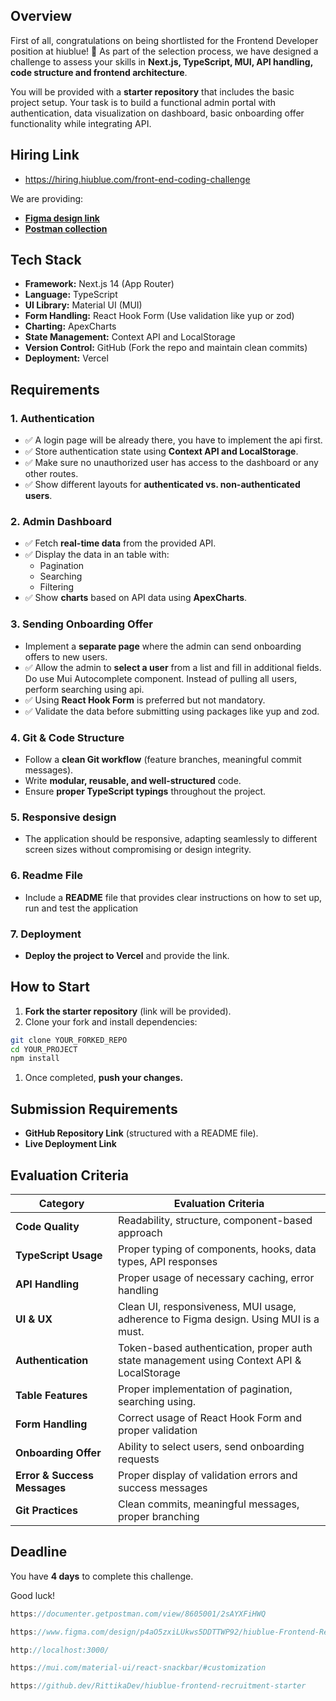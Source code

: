 ## **Overview**

First of all, congratulations on being shortlisted for the Frontend Developer position at hiublue! 🎉 As part of the selection process, we have designed a challenge to assess your skills in **Next.js, TypeScript, MUI, API handling, code structure and frontend architecture**.

You will be provided with a **starter repository** that includes the basic project setup. Your task is to build a functional admin portal with authentication, data visualization on dashboard, basic onboarding offer functionality while integrating API.

## Hiring Link

- https://hiring.hiublue.com/front-end-coding-challenge

We are providing:

- [**Figma design link**](https://www.figma.com/design/p4aO5zxiLUkws5DDTTWP92/Untitled?node-id=0-1&t=oePPLG5LIUguMtQy-1)
- [**Postman collection**](https://documenter.getpostman.com/view/8605001/2sAYXFiHWQ)

## **Tech Stack**

- **Framework:** Next.js 14 (App Router)
- **Language:** TypeScript
- **UI Library:** Material UI (MUI)
- **Form Handling:** React Hook Form (Use validation like yup or zod)
- **Charting:** ApexCharts
- **State Management:** Context API and LocalStorage
- **Version Control:** GitHub (Fork the repo and maintain clean commits)
- **Deployment:** Vercel

## **Requirements**

### **1. Authentication**

- ✅ A login page will be already there, you have to implement the api first.
- ✅ Store authentication state using **Context API and LocalStorage**.
- ✅ Make sure no unauthorized user has access to the dashboard or any other routes.
- ✅ Show different layouts for **authenticated vs. non-authenticated users**.

### **2. Admin Dashboard**

- ✅ Fetch **real-time data** from the provided API.
- ✅ Display the data in an table with:
  - Pagination
  - Searching
  - Filtering
- ✅ Show **charts** based on API data using **ApexCharts**.

### **3. Sending Onboarding Offer**

- Implement a **separate page** where the admin can send onboarding offers to new users.
- ✅ Allow the admin to **select a user** from a list and fill in additional fields. Do use Mui Autocomplete component. Instead of pulling all users, perform searching using api.
- ✅ Using **React Hook Form** is preferred but not mandatory.
- ✅ Validate the data before submitting using packages like yup and zod.

### **4. Git & Code Structure**

- Follow a **clean Git workflow** (feature branches, meaningful commit messages).
- Write **modular, reusable, and well-structured** code.
- Ensure **proper TypeScript typings** throughout the project.

### **5. Responsive design**

- The application should be responsive, adapting seamlessly to different screen sizes without compromising or design integrity.

### **6. Readme File**

- Include a **README** file that provides clear instructions on how to set up, run and test the application

### **7. Deployment**

- **Deploy the project to Vercel** and provide the link.

## **How to Start**

1. **Fork the starter repository** (link will be provided).
2. Clone your fork and install dependencies:

```bash
git clone YOUR_FORKED_REPO
cd YOUR_PROJECT
npm install
```

1. Once completed, **push your changes.**

## **Submission Requirements**

- **GitHub Repository Link** (structured with a README file).
- **Live Deployment Link**

## **Evaluation Criteria**

| **Category**                 | **Evaluation Criteria**                                                                   |
| ---------------------------- | ----------------------------------------------------------------------------------------- |
| **Code Quality**             | Readability, structure, component-based approach                                          |
| **TypeScript Usage**         | Proper typing of components, hooks, data types, API responses                             |
| **API Handling**             | Proper usage of necessary caching, error handling                                         |
| **UI & UX**                  | Clean UI, responsiveness, MUI usage, adherence to Figma design. Using MUI is a must.      |
| **Authentication**           | Token-based authentication, proper auth state management using Context API & LocalStorage |
| **Table Features**           | Proper implementation of pagination, searching using.                                     |
| **Form Handling**            | Correct usage of React Hook Form and proper validation                                    |
| **Onboarding Offer**         | Ability to select users, send onboarding requests                                         |
| **Error & Success Messages** | Proper display of validation errors and success messages                                  |
| **Git Practices**            | Clean commits, meaningful messages, proper branching                                      |

## **Deadline**

You have **4 days** to complete this challenge.

Good luck!

```js
https://documenter.getpostman.com/view/8605001/2sAYXFiHWQ

https://www.figma.com/design/p4aO5zxiLUkws5DDTTWP92/hiublue-Frontend-Recruitment-Task?node-id=0-1&p=f&t=Y12SylXWRKjMEzal-0

http://localhost:3000/

https://mui.com/material-ui/react-snackbar/#customization

https://github.dev/RittikaDev/hiublue-frontend-recruitment-starter

```
